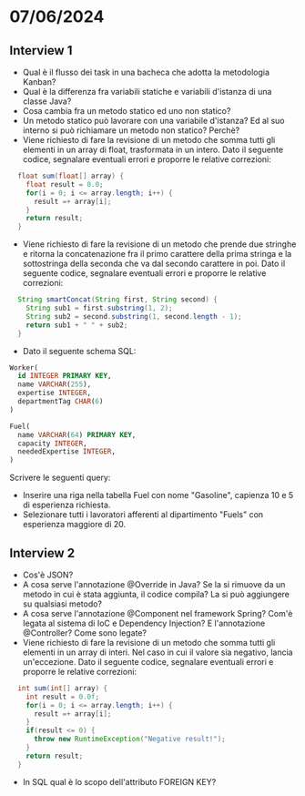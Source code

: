 # 07/06/2024
## Interview 1
- Qual è il flusso dei task in una bacheca che adotta la metodologia Kanban? 
- Qual è la differenza fra variabili statiche e variabili d'istanza di una classe Java?
- Cosa cambia fra un metodo statico ed uno non statico?
- Un metodo statico può lavorare con una variabile d'istanza? Ed al suo interno si può richiamare un metodo non statico? Perchè?
- Viene richiesto di fare la revisione di un metodo che somma tutti gli elementi in un array di float, trasformata in un intero. Dato il seguente codice, segnalare eventuali errori e proporre le relative correzioni:
```java
  float sum(float[] array) {
    float result = 0.0;
    for(i = 0; i <= array.length; i++) {
      result =+ array[i];
    }
    return result;
  }
```
- Viene richiesto di fare la revisione di un metodo che prende due stringhe e ritorna la concatenazione fra il primo carattere della prima stringa e la sottostringa della seconda che va dal secondo carattere in poi. Dato il seguente codice, segnalare eventuali errori e proporre le relative correzioni:
```java
  String smartConcat(String first, String second) {
    String sub1 = first.substring(1, 2);
    String sub2 = second.substring(1, second.length - 1);
    return sub1 + " " + sub2;
  }
```
- Dato il seguente schema SQL:
```sql
Worker(
  id INTEGER PRIMARY KEY,
  name VARCHAR(255),
  expertise INTEGER,
  departmentTag CHAR(6)
)

Fuel(
  name VARCHAR(64) PRIMARY KEY,
  capacity INTEGER,
  neededExpertise INTEGER,
)
```
Scrivere le seguenti query:
- Inserire una riga nella tabella Fuel con nome "Gasoline", capienza 10 e 5 di esperienza richiesta.
- Selezionare tutti i lavoratori afferenti al dipartimento "Fuels" con esperienza maggiore di 20.

## Interview 2
- Cos'è JSON?
- A cosa serve l'annotazione @Override in Java? Se la si rimuove da un metodo in cui è stata aggiunta, il codice compila? La si può aggiungere su qualsiasi metodo?
- A cosa serve l'annotazione @Component nel framework Spring? Com'è legata al sistema di IoC e Dependency Injection? E l'annotazione @Controller? Come sono legate?
- Viene richiesto di fare la revisione di un metodo che somma tutti gli elementi in un array di interi. Nel caso in cui il valore sia negativo, lancia un'eccezione. Dato il seguente codice, segnalare eventuali errori e proporre le relative correzioni:
```java
  int sum(int[] array) {
    int result = 0.0f;
    for(i = 0; i <= array.length; i++) {
      result =+ array[i];
    }
    if(result <= 0) {
      throw new RuntimeException("Negative result!");
    }
    return result;
  }
```
- In SQL qual è lo scopo dell'attributo FOREIGN KEY?
